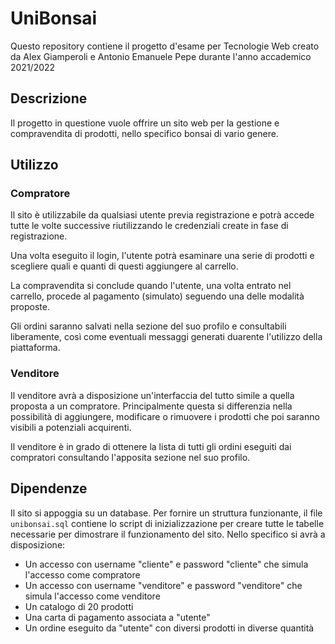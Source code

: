 # UniBonsai

Questo repository contiene il progetto d'esame per Tecnologie Web creato da Alex Giamperoli e Antonio Emanuele Pepe durante l'anno accademico 2021/2022

## Descrizione

Il progetto in questione vuole offrire un sito web per la gestione e compravendita di prodotti, nello specifico bonsai di vario genere.

## Utilizzo

### Compratore

Il sito è utilizzabile da qualsiasi utente previa registrazione e potrà accede tutte le volte successive riutilizzando le credenziali create in fase di registrazione.

Una volta eseguito il login, l'utente potrà esaminare una serie di prodotti e scegliere quali e quanti di questi aggiungere al carrello.

La compravendita si conclude quando l'utente, una volta entrato nel carrello, procede al pagamento (simulato) seguendo una delle modalità proposte.

Gli ordini saranno salvati nella sezione del suo profilo e consultabili liberamente, così come eventuali messaggi generati duarente l'utilizzo della piattaforma.

### Venditore

Il venditore avrà a disposizione un'interfaccia del tutto simile a quella proposta a un compratore. Principalmente questa si differenzia nella possibilità di aggiungere, modificare o rimuovere i prodotti che poi saranno visibili a potenziali acquirenti.

Il venditore è in grado di ottenere la lista di tutti gli ordini eseguiti dai compratori consultando l'apposita sezione nel suo profilo.

## Dipendenze

Il sito si appoggia su un database. Per fornire un struttura funzionante, il file ```unibonsai.sql``` contiene lo script di inizializzazione per creare tutte le tabelle necessarie per dimostrare il funzionamento del sito. Nello specifico si avrà a disposizione:

- Un accesso con username "cliente" e password "cliente" che simula l'accesso come compratore
- Un accesso con username "venditore" e password "venditore" che simula l'accesso come venditore
- Un catalogo di 20 prodotti
- Una carta di pagamento associata a "utente"
- Un ordine eseguito da "utente" con diversi prodotti in diverse quantità